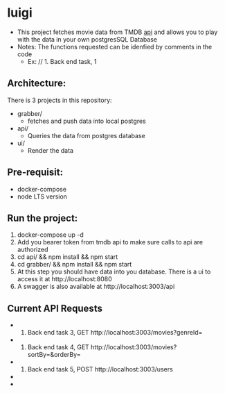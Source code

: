 # luigi

- This project fetches movie data from TMDB  [api](https://developer.themoviedb.org) and allows you to play with the data in your own postgresSQL Database
- Notes: The functions requested can be idenfied by comments in the code
  - Ex: // 1. Back end task, 1


## Architecture:
There is 3 projects in this repository:
- grabber/
  - fetches and push data into local postgres
- api/
  - Queries the data from postgres database
- ui/
  - Render the data

## Pre-requisit:
- docker-compose
- node LTS version


## Run the project:
1. docker-compose up -d
2. Add you bearer token from tmdb api to make sure calls to api are authorized
3. cd api/ && npm install && npm start
4. cd grabber/ && npm install && npm start
5. At this step you should have data into you database. There is a ui to access it at http://localhost:8080
6. A swagger is also available at http://localhost:3003/api


## Current API Requests
- 1. Back end task 3, GET http://localhost:3003/movies?genreId=
- 1. Back end task 4, GET http://localhost:3003/movies?sortBy=&orderBy=
- 1. Back end task 5, POST http://localhost:3003/users
- 
- 